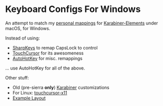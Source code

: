 # Keyboard Configs For Windows

An attempt to match my [personal mappings](https://pqrs.org/osx/karabiner/complex_modifications/#personal_jeebak) for [Karabiner-Elements](https://pqrs.org/osx/karabiner/) under macOS, for Windows.

Instead of using:

- [SharpKeys](https://chocolatey.org/packages/sharpkeys/) to remap CapsLock to control
- [TouchCursor](http://martin-stone.github.io/touchcursor/) for its awesomeness
- [AutoHotKey](https://chocolatey.org/packages/autohotkey.install) for misc. remappings

... use AutoHotKey for all of the above.

Other stuff:

- Old (pre-sierra **only**) [Karabiner](https://github.com/jeebak/dotfiles/tree/6e62207dcaff536edd2913832e5fb6fa3a076986/karabiner) customizations
- For Linux: [touchcursor-x11](https://github.com/jeebak/touchcursor-x11)
- [Example Layout](http://www.keyboard-layout-editor.com/#/gists/55f3e3c9149d23cbae5f8ac559627d0f)

